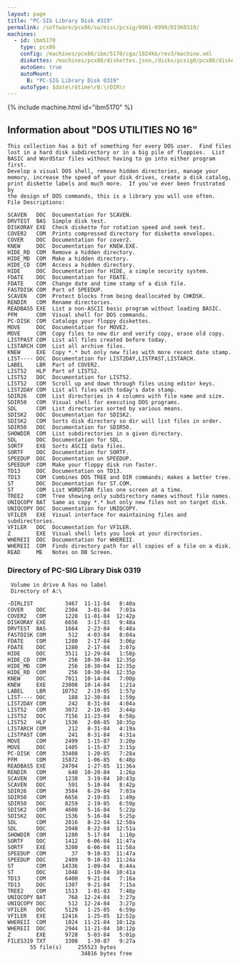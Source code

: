 ```yaml
---
layout: page
title: "PC-SIG Library Disk #319"
permalink: /software/pcx86/sw/misc/pcsig/0001-0999/DISK0319/
machines:
  - id: ibm5170
    type: pcx86
    config: /machines/pcx86/ibm/5170/cga/1024kb/rev3/machine.xml
    diskettes: /machines/pcx86/diskettes.json,/disks/pcsig0/pcx86/diskettes.json
    autoGen: true
    autoMount:
      B: "PC-SIG Library Disk 0319"
    autoType: $date\r$time\rB:\rDIR\r
---
```


{% include machine.html id="ibm5170" %}

## Information about "DOS UTILITIES NO 16"

    This collection has a bit of something for every DOS user.  Find files
    lost in a hard disk subdirectory or in a big pile of floppies.  List
    BASIC and WordStar files without having to go into either program first.
    Develop a visual DOS shell, remove hidden directories, manage your
    memory, increase the speed of your disk drives, create a disk catalog,
    print diskette labels and much more.  If you've ever been frustrated by
    the design of DOS commands, this is a library you will use often.
    File Descriptions:
    
    SCAVEN   DOC  Documentation for SCAVEN.
    DRVTEST  BAS  Simple disk test.
    DISKORAY EXE  Check diskette for rotation speed and seek test.
    COVER2   COM  Prints compressed directory for diskette envelopes.
    COVER    DOC  Documentation for cover2.
    KNEW     DOC  Documentation for KNEW.EXE.
    HIDE_RD  COM  Remove a hidden directory.
    HIDE_MD  COM  Make a hidden directory.
    HIDE_CD  COM  Access a hidden directory.
    HIDE     DOC  Documentation for HIDE, a simple security system.
    FDATE    DOC  Documentation for FDATE.
    FDATE    COM  Change date and time stamp of a disk file.
    FASTDISK COM  Part of SPEEDUP.
    SCAVEN   COM  Protect blocks from being deallocated by CHKDSK.
    RENDIR   COM  Rename directories.
    READBAS5 EXE  List a non-ASCII basic program without loading BASIC.
    PFM      COM  Visual shell for DOS commands.
    PC-DISK  COM  Catalogs your floppy diskettes.
    MOVE     DOC  Documentation for MOVE2.
    MOVE     COM  Copy files to new dir and verify copy, erase old copy.
    LISTPAST COM  List all files created before today.
    LISTARCH COM  List all archive files.
    KNEW     EXE  Copy *.* but only new files with more recent date stamp.
    LIST---- DOC  Documentation for LIST2DAY,LISTPAST,LISTARCH.
    LABEL    LBR  Part of COVER2.
    LIST52   HLP  Part of LIST52.
    LIST52   DOC  Documentation for LIST52.
    LIST52   COM  Scroll up and down through files using editor keys.
    LIST2DAY COM  List all files with today's date stamp.
    SDIR26   COM  List directories in 4 columns with file name and size.
    SDIR50   COM  Visual shell for executing DOS programs.
    SDL      COM  List directories sorted by various means.
    SDISK2   DOC  Documentation for SDISK2.
    SDISK2   COM  Sorts disk directory so dir will list files in order.
    SDIR50   DOC  Documentation for SDIR50.
    SHOWDIR  COM  List subdirectories in a given directory.
    SDL      DOC  Documentation for SDL.
    SORTF    EXE  Sorts ASCII data files.
    SORTF    DOC  Documentation for SORTF.
    SPEEDUP  DOC  Documentation on SPEEDUP.
    SPEEDUP  COM  Make your floppy disk run faster.
    TD13     DOC  Documentation on TD13.
    TD13     COM  Combines DOS TREE and DIR commands; makes a better tree.
    ST       DOC  Documentation for ST.COM.
    ST       COM  List WORDSTAR files one screen at a time.
    TREE2    COM  Tree showing only subdirectory names without file names.
    UNIQCOPY BAT  Same as copy *.* but only new files not on target disk.
    UNIQCOPY DOC  Documentation for UNIQCOPY.
    VFILER   EXE  Visual interface for maintaining files and subdirectories.
    VFILER   DOC  Documentation for VFILER.
    Z        EXE  Visual shell lets you look at your directories.
    WHEREII  DOC  Documentation for WHEREII.
    WHEREII  COM  Finds directory path for all copies of a file on a disk.
    READ     ME   Notes on DB Screen.

### Directory of PC-SIG Library Disk 0319

     Volume in drive A has no label
     Directory of A:\

    -DIRLIST          3467  11-11-84   8:40a
    COVER    DOC      2304   3-01-84   7:03a
    COVER2   COM      1228  11-01-84  12:42p
    DISKORAY EXE      6656   3-17-83   9:48a
    DRVTEST  BAS      1664   2-23-84   6:48a
    FASTDISK COM       512   4-03-84   8:04a
    FDATE    COM      1280   2-17-84   3:06p
    FDATE    DOC      1280   2-17-84   3:07p
    HIDE     DOC      3511  12-29-84   1:58p
    HIDE_CD  COM       256  10-30-84  12:35p
    HIDE_MD  COM       256  10-30-84  12:35p
    HIDE_RD  COM       256  10-30-84  12:35p
    KNEW     DOC      7011  10-14-84   7:00p
    KNEW     EXE     23808  10-14-84   1:21a
    LABEL    LBR     10752   2-19-85   1:57p
    LIST---- DOC       188  12-30-84   1:59p
    LIST2DAY COM       242   8-31-84   4:04a
    LIST52   COM      3072   2-10-85   3:44p
    LIST52   DOC      7156  11-23-84   6:58p
    LIST52   HLP      1536   2-08-85  10:35p
    LISTARCH COM       212   8-31-84   4:19a
    LISTPAST COM       241   8-31-84   4:31a
    MOVE     COM      2499   1-15-87   3:20p
    MOVE     DOC      1405   1-15-87   3:15p
    PC-DISK  COM     33408   1-20-85   7:28a
    PFM      COM     15872   1-06-85   6:48p
    READBAS5 EXE     24704   1-27-85  11:36a
    RENDIR   COM       640  10-20-84   1:26p
    SCAVEN   COM      1238   3-19-84  10:43p
    SCAVEN   DOC       591   5-10-84   8:42p
    SDIR26   COM      3584   6-29-84   7:03a
    SDIR50   COM      6656   2-19-85   1:49p
    SDIR50   DOC      8259   2-19-85   6:59p
    SDISK2   COM      4608   5-16-84   5:23p
    SDISK2   DOC      1536   5-16-84   5:25p
    SDL      COM      2816   8-22-84  12:50a
    SDL      DOC      2048   8-22-84  12:51a
    SHOWDIR  COM      1280   5-17-84   1:10p
    SORTF    DOC      1412   6-06-84  11:47a
    SORTF    EXE      3200   6-06-84  11:58a
    SPEEDUP  COM        37   9-10-83  11:47a
    SPEEDUP  DOC      2409   9-10-83  11:24a
    ST       COM     14336   1-09-84   8:44a
    ST       DOC      1048   1-10-84  10:41a
    TD13     COM      6400   9-21-84   7:16a
    TD13     DOC      1307   9-21-84   7:15a
    TREE2    COM      1513   1-01-83   7:48p
    UNIQCOPY BAT       768  12-24-84   3:27p
    UNIQCOPY DOC       512  12-24-84   3:27p
    VFILER   DOC      5129   1-25-85   6:59p
    VFILER   EXE     12416   1-25-85  12:52p
    WHEREII  COM      1024  11-21-84  10:12p
    WHEREII  DOC      2944  11-21-84  10:12p
    Z        EXE      9728   5-03-84   5:01p
    FILES319 TXT      3308   1-30-87   9:27a
           55 file(s)     255523 bytes
                           34816 bytes free
